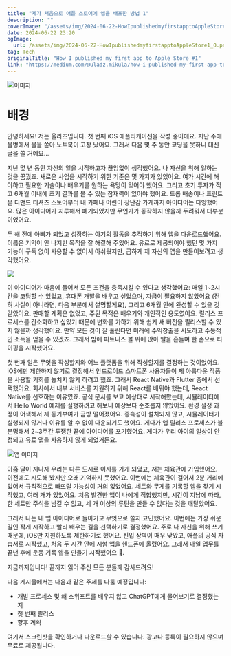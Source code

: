 ```yaml
---
title: "제가 처음으로 애플 스토어에 앱을 배포한 방법 1"
description: ""
coverImage: "/assets/img/2024-06-22-HowIpublishedmyfirstapptoAppleStore1_0.png"
date: 2024-06-22 23:20
ogImage:
  url: /assets/img/2024-06-22-HowIpublishedmyfirstapptoAppleStore1_0.png
tag: Tech
originalTitle: "How I published my first app to Apple Store #1"
link: "https://medium.com/@uladz.mikula/how-i-published-my-first-app-to-apple-store-1-5df0007e2c51"
---
```


![이미지](/assets/img/2024-06-22-HowIpublishedmyfirstapptoAppleStore1_0.png)

# 배경

안녕하세요! 저는 울라즈입니다. 첫 번째 iOS 애플리케이션을 작성 중이에요. 지난 주에 물병에서 물을 쏟아 노트북이 고장 났어요. 그래서 다음 몇 주 동안 코딩을 못하니 대신 글을 쓸 거예요...

지난 몇 년 동안 자신의 일을 시작하고자 끊임없이 생각했어요. 나 자신을 위해 일하는 것을 꿈꿨죠. 새로운 사업을 시작하기 위한 기준은 몇 가지가 있었어요. 여가 시간에 해야하고 필요한 기술이나 배우기를 원하는 욕망이 있어야 했어요. 그리고 초기 투자가 적고 6개월 이내에 초기 결과를 볼 수 있는 잠재력이 있어야 했어요. 드롭 배송이나 프린트 온 디맨드 티셔츠 스토어부터 내 카페나 어린이 장난감 가게까지 아이디어는 다양했어요. 많은 아이디어가 지루해서 폐기되었지만 무언가가 동작하지 않을까 두려워서 대부분이었어요.

<div class="content-ad"></div>

두 해 전에 아빠가 되었고 성장하는 아기의 활동을 추적하기 위해 앱을 다운로드했어요. 이름은 기억이 안 나지만 목적을 잘 해결해 주었어요. 유료로 제공되어야 했던 몇 가지 기능이 구독 없이 사용할 수 없어서 아쉬웠지만, 급하게 제 자신의 앱을 만들어보려고 생각했어요.

<img src="/assets/img/2024-06-22-HowIpublishedmyfirstapptoAppleStore1_1.png" />

이 아이디어가 마음에 들어서 모든 조건을 충족시킬 수 있다고 생각했어요: 매일 1~2시간을 코딩할 수 있었고, 휴대폰 개발을 배우고 싶었으며, 자금이 필요하지 않았어요 (전혀 사실이 아니라면, 다음 부분에서 설명할게요), 그리고 6개월 안에 완성할 수 있을 것 같았어요. 판매할 계획은 없었고, 주된 목적은 배우기와 개인적인 용도였어요. 릴리스 프로세스를 간소화하고 싶었기 때문에 변화를 가하기 위해 쉽게 새 버전을 릴리스할 수 있지 않을까 생각했어요. 만약 모든 것이 잘 풀린다면 미래에 수익창출을 시도하고 수동적인 소득을 얻을 수 있겠죠. 그래서 밤에 피트니스 볼 위에 앉아 딸을 흔들며 한 손으로 타이핑을 시작했어요.

첫 번째 일은 무엇을 작성할지와 어느 플랫폼을 위해 작성할지를 결정하는 것이었어요. iOS에만 제한하지 않기로 결정해서 안드로이드 스마트폰 사용자들이 제 아름다운 작품을 사용할 기회를 놓치지 않게 하려고 했죠. 그래서 React Native과 Flutter 중에서 선택했어요. 회사에서 내부 서비스를 지원하기 위해 React를 배워야 했는데, React Native를 선호하는 이유였죠. 공식 문서를 보고 예상대로 시작해봤는데, 시뮬레이터에서 Hello World 예제를 실행하려고 해보니 예상보다 순조롭지 않았어요. 환경 설정 과정이 어색해서 제 동기부여가 금방 떨어졌어요. 종속성이 설치되지 않고, 시뮬레이터가 실행되지 않거나 이유를 알 수 없이 다운되기도 했어요. 게다가 앱 릴리스 프로세스가 불분명해서 2~3주간 투쟁한 끝에 아이디어를 포기했어요. 게다가 우리 아이의 일상이 안정되고 유료 앱을 사용하지 않게 되었거든요.

<div class="content-ad"></div>

![앱 이미지](/assets/img/2024-06-22-HowIpublishedmyfirstapptoAppleStore1_2.png)

아홉 달이 지나자 우리는 다른 도시로 이사를 가게 되었고, 저는 체육관에 가입했어요. 이전에도 시도해 봤지만 오래 기억하지 못했어요. 이번에는 체육관이 걸어서 2분 거리에 있어서 규칙적으로 빠뜨릴 가능성이 거의 없었어요. 세트와 무게를 기록할 앱을 찾기 시작했고, 여러 개가 있었어요. 처음 발견한 앱이 나에게 적합했지만, 시간이 지남에 따라, 한 세트만 주석을 남길 수 없고, 세 개 이상의 루틴을 만들 수 없다는 것을 깨달았어요.

그래서 나는 내 앱 아이디어로 돌아가고 무엇으로 쓸지 고민했어요. 이번에는 가장 쉬운 길인 작게 시작하고 빨리 배우는 길을 선택하기로 결정했어요. 주로 나 자신을 위해 쓰기 때문에, iOS만 지원하도록 제한하기로 했어요. 진입 장벽이 매우 낮았고, 애플의 공식 자습서로 시작했고, 처음 두 시간 안에 시험 앱을 핸드폰에 올렸어요. 그래서 매일 업무를 끝낸 후에 운동 기록 앱을 만들기 시작했어요 💪.

지금까지입니다! 끝까지 읽어 주신 모든 분들께 감사드려요!

<div class="content-ad"></div>

다음 게시물에서는 다음과 같은 주제를 다룰 예정입니다:

- 개발 프로세스 및 왜 스위프트를 배우지 않고 ChatGPT에게 물어보기로 결정했는지
- 첫 번째 릴리스
- 향후 계획

여기서 스크린샷을 확인하거나 다운로드할 수 있습니다. 광고나 등록이 필요하지 않으며 무료로 제공됩니다.
